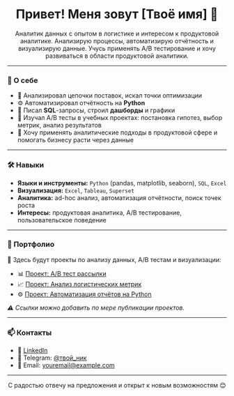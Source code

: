 <h1 align="center">Привет! Меня зовут [Твоё имя] 👋</h1>

<p align="center">
Аналитик данных с опытом в логистике и интересом к продуктовой аналитике.  
Анализирую процессы, автоматизирую отчётность и визуализирую данные.  
Учусь применять A/B тестирование и хочу развиваться в области продуктовой аналитики.
</p>

---

### 💼 О себе

- 🧠 Анализировал цепочки поставок, искал точки оптимизации  
- ⚙️ Автоматизировал отчётность на **Python**  
- 🧾 Писал **SQL**-запросы, строил **дашборды** и графики  
- 🧪 Изучал A/B тесты в учебных проектах: постановка гипотез, выбор метрик, анализ результатов  
- 🚀 Хочу применять аналитические подходы в продуктовой сфере и помогать бизнесу расти через данные  

---

### 🛠️ Навыки

- **Языки и инструменты:** `Python` (pandas, matplotlib, seaborn), `SQL`, `Excel`
- **Визуализация:** `Excel`, `Tableau`, `Superset`
- **Аналитика:** ad-hoc анализ, автоматизация отчётности, поиск точек роста
- **Интересы:** продуктовая аналитика, A/B тестирование, пользовательское поведение

---

### 📂 Портфолио

📝 Здесь будут проекты по анализу данных, A/B тестам и визуализации:

- 📊 [Проект: A/B тест рассылки](#)  
- 📈 [Проект: Анализ логистических метрик](#)  
- ⚙️ [Проект: Автоматизация отчётов на Python](#)  

_⚠️ Ссылки можно добавить по мере публикации проектов._

---

### 📫 Контакты

- 💼 [LinkedIn](#)  
- 💬 Telegram: [@твой_ник](https://t.me/твой_ник)  
- 📧 Email: youremail@example.com

---

<p align="center">
С радостью отвечу на предложения и открыт к новым возможностям 😊
</p>
